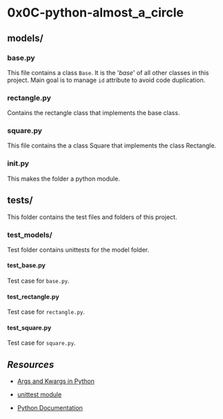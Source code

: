 # 0x0C-python-almost_a_circle





## models/



### base.py

This file contains a class ``` Base ```. It is the '*base*' of all other classes in this project. Main goal is to manage ``` id ``` attribute to avoid code duplication.



### rectangle.py

Contains the rectangle class that implements the base class. 



### square.py

This file contains the a class Square that implements the class Rectangle.



###  __init__.py

This makes the folder a python module.



## tests/

This folder contains the test files and folders of this project.



### test_models/

Test folder contains unittests for the model folder.



#### test_base.py

Test case  for ```base.py```.



#### test_rectangle.py

Test case for ```rectangle.py```.



#### test_square.py

Test case for ```square.py```.



## *Resources*



* [Args and Kwargs in Python](https://alx-intranet.hbtn.io/rltoken/7gc6UzxSL81HcuAwklUbuQ)

* [unittest module](https://alx-intranet.hbtn.io/rltoken/soictNXCPE18ASL3INoeew)

* [Python Documentation](https://docs.python.org/)
